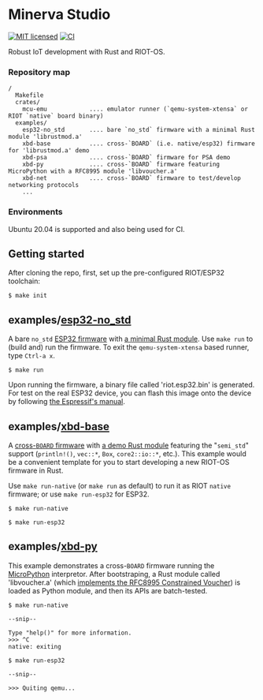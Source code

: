 # Minerva Studio

[![MIT licensed][mit-badge]][mit-url]
[![CI][actions-badge]][actions-url]

[mit-badge]: https://img.shields.io/badge/license-MIT-blue.svg
[mit-url]: https://github.com/AnimaGUS-minerva/RIOT-rust-module-studio/blob/main/LICENSE
[actions-badge]: https://github.com/AnimaGUS-minerva/RIOT-rust-module-studio/workflows/CI/badge.svg
[actions-url]: https://github.com/AnimaGUS-minerva/RIOT-rust-module-studio/actions

Robust IoT development with Rust and RIOT-OS.

### Repository map

```
/
  Makefile
  crates/
    mcu-emu            .... emulator runner (`qemu-system-xtensa` or RIOT `native` board binary)
  examples/
    esp32-no_std       .... bare `no_std` firmware with a minimal Rust module 'librustmod.a'
    xbd-base           .... cross-`BOARD` (i.e. native/esp32) firmware for 'librustmod.a' demo
    xbd-psa            .... cross-`BOARD` firmware for PSA demo
    xbd-py             .... cross-`BOARD` firmware featuring MicroPython with a RFC8995 module 'libvoucher.a'
    xbd-net            .... cross-`BOARD` firmware to test/develop networking protocols
    ...
```

### Environments

Ubuntu 20.04 is supported and also being used for CI.

## Getting started

After cloning the repo, first, set up the pre-configured RIOT/ESP32 toolchain:

```
$ make init
```

## examples/[esp32-no_std](https://github.com/AnimaGUS-minerva/iot-rust-module-studio/tree/main/examples/esp32-no_std)

A bare `no_std` [ESP32 firmware](https://github.com/AnimaGUS-minerva/iot-rust-module-studio/blob/main/examples/esp32-no_std/riot/main.c) with [a minimal Rust module](https://github.com/AnimaGUS-minerva/iot-rust-module-studio/blob/main/examples/esp32-no_std/src/lib.rs).  Use `make run` to (build and) run the firmware. To exit the `qemu-system-xtensa` based runner, type `Ctrl-a x`.

```
$ make run
```

Upon running the firmware, a binary file called 'riot.esp32.bin' is generated.  For test on the real ESP32 device, you can flash this image onto the device by following [the Espressif's manual](https://docs.espressif.com/projects/esp-idf/en/latest/esp32/get-started/).

## examples/[xbd-base](https://github.com/AnimaGUS-minerva/iot-rust-module-studio/tree/main/examples/xbd-base)

A [cross-`BOARD` firmware](https://github.com/AnimaGUS-minerva/iot-rust-module-studio/blob/main/examples/xbd-base/riot/main.c) with [a demo Rust module](https://github.com/AnimaGUS-minerva/iot-rust-module-studio/blob/main/examples/xbd-base/src/lib.rs) featuring the "`semi_std`" support (`println!()`, `vec::*`, `Box`, `core2::io::*`, etc.). This example would be a convenient template for you to start developing a new RIOT-OS firmware in Rust.

Use `make run-native` (or `make run` as default) to run it as RIOT `native` firmware; or use `make run-esp32` for ESP32.

```
$ make run-native
```

```
$ make run-esp32
```

## examples/[xbd-py](https://github.com/AnimaGUS-minerva/iot-rust-module-studio/tree/main/examples/xbd-py)

This example demonstrates a cross-`BOARD` firmware running the [MicroPython](https://github.com/micropython/micropython) interpretor.  After bootstraping, a Rust module called 'libvoucher.a' (which [implements the RFC8995 Constrained Voucher](https://github.com/AnimaGUS-minerva/voucher)) is loaded as Python module, and then its APIs are batch-tested.

```
$ make run-native

--snip--

Type "help()" for more information.
>>> ^C
native: exiting
```

```
$ make run-esp32

--snip--

>>> Quiting qemu...
```
